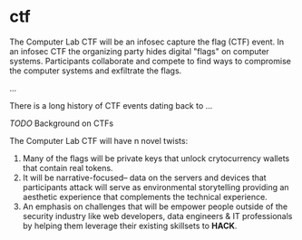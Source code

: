 # ctf

The Computer Lab CTF will be an infosec capture the flag (CTF) event. In an infosec CTF the organizing party hides digital "flags" on computer systems. Participants collaborate and compete to find ways to compromise the computer systems and exfiltrate the flags.

...

There is a long history of CTF events dating back to ...

*TODO* Background on CTFs

The Computer Lab CTF will have n novel twists:

1. Many of the flags will be private keys that unlock crytocurrency wallets that contain real tokens.
2. It will be narrative-focused– data on the servers and devices that participants attack will serve as environmental storytelling providing an aesthetic experience that complements the technical experience.
3. An emphasis on challenges that will be empower people outside of the security industry like web developers, data engineers & IT professionals by helping them leverage their existing skillsets to **HACK**.
